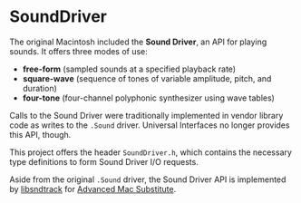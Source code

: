 SoundDriver
===========

The original Macintosh included the **Sound Driver**, an API for playing sounds.  It offers three modes of use:

  * **free-form** (sampled sounds at a specified playback rate)
  * **square-wave** (sequence of tones of variable amplitude, pitch, and duration)
  * **four-tone** (four-channel polyphonic synthesizer using wave tables)

Calls to the Sound Driver were traditionally implemented in vendor library code as writes to the `.Sound` driver.  Universal Interfaces no longer provides this API, though.

This project offers the header `SoundDriver.h`, which contains the necessary type definitions to form Sound Driver I/O requests.

Aside from the original `.Sound` driver, the Sound Driver API is implemented by [libsndtrack][] for [Advanced Mac Substitute][AMS].

[libsndtrack]:  <../../../sound/libsndtrack/README.md>

[AMS]:  <https://www.v68k.org/advanced-mac-substitute/>
